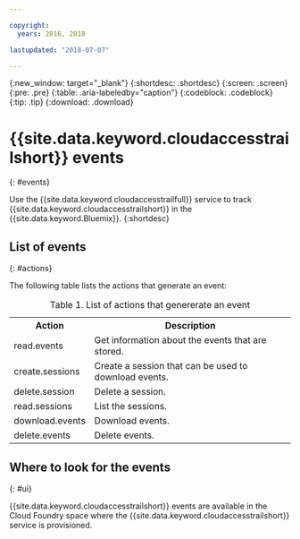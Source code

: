 ```yaml
---

copyright:
  years: 2016, 2018

lastupdated: "2018-07-07"

---
```


{:new_window: target="_blank"}
{:shortdesc: .shortdesc}
{:screen: .screen}
{:pre: .pre}
{:table: .aria-labeledby="caption"}
{:codeblock: .codeblock}
{:tip: .tip}
{:download: .download}


# {{site.data.keyword.cloudaccesstrailshort}} events
{: #events}

Use the {{site.data.keyword.cloudaccesstrailfull}} service to track {{site.data.keyword.cloudaccesstrailshort}} in the {{site.data.keyword.Bluemix}}. 
{:shortdesc}



## List of events
{: #actions}

The following table lists the actions that generate an event:

<table>
  <caption>Table 1. List of actions that genererate an event</caption>
  <tr>
    <th>Action</th>
	  <th>Description</th>
  <tr>
  <tr>
    <td>read.events</td>
	  <td>Get information about the events that are stored.</td>
  </tr>
  <tr>
    <td>create.sessions</td>
	  <td>Create a session that can be used to download events.</td>
  </tr>
  <tr>
    <td>delete.session</td>
	  <td>Delete a session.</td>
  </tr>
  <tr>
    <td>read.sessions</td>
	  <td>List the sessions.</td>
  </tr>
  <tr>
    <td>download.events</td>
	  <td>Download events.</td>
  </tr>
  <tr>
    <td>delete.events</td>
	  <td>Delete events.</td>
  </tr>
</table>


## Where to look for the events
{: #ui}
 	
{{site.data.keyword.cloudaccesstrailshort}} events are available in the Cloud Foundry space where the {{site.data.keyword.cloudaccesstrailshort}} service is provisioned.
